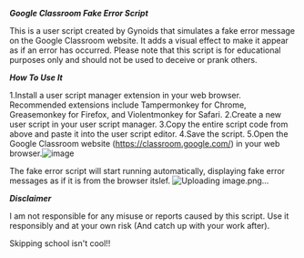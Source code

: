 ***Google Classroom Fake Error Script***


This is a user script created by Gynoids that simulates a fake error message on the Google Classroom website. It adds a visual effect to make it appear as if an error has occurred. Please note that this script is for educational purposes only and should not be used to deceive or prank others.


***How To Use It***


1.Install a user script manager extension in your web browser. Recommended extensions include Tampermonkey for Chrome, Greasemonkey for Firefox, and Violentmonkey for Safari.
2.Create a new user script in your user script manager.
3.Copy the entire script code from above and paste it into the user script editor.
4.Save the script.
5.Open the Google Classroom website (https://classroom.google.com/) in your web browser.![image](https://github.com/Gynoids/Google-Classroom-Fake-Error/assets/121044930/80736679-3641-4508-a156-93f3cbb8db7f)

The fake error script will start running automatically, displaying fake error messages as if it is from the browser itslef.
![Uploading image.png…]()


***Disclaimer***


I am not responsible for any misuse or reports caused by this script. Use it responsibly and at your own risk (And catch up with your work after).




Skipping school isn't cool!!
